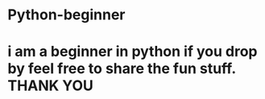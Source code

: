 # Python-beginner
# i am a beginner in python if you drop by feel free to share the fun stuff. THANK YOU
